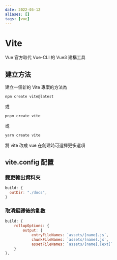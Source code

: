 ```yaml
---
date: 2022-05-12
aliases: []
tags: [vue]
---
```


# Vite

Vue 官方取代 Vue-CLI 的 Vue3 建構工具

## 建立方法

建立一個新的 Vite 專案的方法為
```sh
npm create vite@latest 
```
或
```sh
pnpm create vite
```
或
```sh
yarn create vite
```


將 vite 改成 vue 在創建時可選擇更多選項


## vite.config 配置

### 變更輸出資料夾

```js
build: {
  outDir: "./docs",
}
```

### 取消編譯後的亂數

```javascript
build: {
    rollupOptions: {
        output: {
            entryFileNames: `assets/[name].js`,
            chunkFileNames: `assets/[name].js`,
            assetFileNames: `assets/[name].[ext]`
    }
},
```